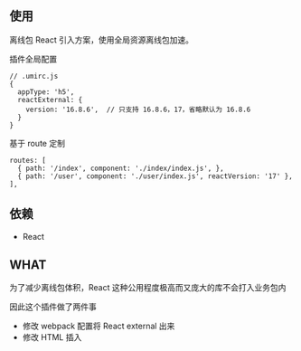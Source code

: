 ## 使用

离线包 React 引入方案，使用全局资源离线包加速。

插件全局配置

```
// .umirc.js
{
  appType: 'h5',
  reactExternal: {
    version: '16.8.6',  // 只支持 16.8.6，17，省略默认为 16.8.6
  }
}
```

基于 route 定制

```
routes: [
  { path: '/index', component: './index/index.js', },
  { path: '/user', component: './user/index.js', reactVersion: '17' },
],
```

## 依赖

- React

## WHAT

为了减少离线包体积，React 这种公用程度极高而又庞大的库不会打入业务包内

因此这个插件做了两件事

- 修改 webpack 配置将 React external 出来
- 修改 HTML 插入 <script> ，将 React 引入

另外由于 React 16.x 依赖了 Map, Set 这两个新 API，因此如果引入的版本是 16.x 时，为了避免兼容性问题，会先引入一个 polyfill

## 已知问题

- polyfill 内对于 undefind.toString 处理有 bug，导致 apbridge 某些 API 有问题，[详细 issue](https://github.com/Financial-Times/polyfill-service/issues/1741)

